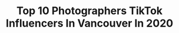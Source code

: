 ---
title: Top 10 Photographers TikTok Influencers In Vancouver In 2020
description: >-
  Find top photographers TikTok influencers in Vancouver in 2020. Most popular hashtags: #earthday #covid19 #positivevibes #waterfall.
platform: TikTok
profiles:
  - username: "itsbigben"
    fullname: >-
      Ben Prescott
    location: "Canada"
    followers: 16861
    engagement: 1242
    commentsToLikes: 0.015580
    id: ck8f7uvyj38he0j786408yee9
    verified: false
    hashtags: "#landrover, #iceland, #missionbc, #fypchallenge"
  - username: ".tyler.mckay"
    fullname: >-
      Tyler McKay
    location: "Canada"
    followers: 191079
    engagement: 1059
    commentsToLikes: 0.008526
    id: ck8072997o35j0j78evg2tncw
    verified: false
    hashtags: "#creative, #cleaningszn, #carphoto, #ride"
  - username: "ben.glassco"
    fullname: >-
      Ben Glassco Photo
    location: "Canada"
    followers: 7279
    engagement: 979
    commentsToLikes: 0.046141
    id: ckammxh502g7q0i78cua0ypgg
    verified: false
    hashtags: "#seatosky, #surprise, #reflection, #fishing"
  - username: "joshmcca"
    fullname: >-
      Josh Mccabe
    location: "Canada"
    followers: 2912
    engagement: 1036
    commentsToLikes: 0.044111
    id: ck9rgyu1wd5ji0j7851tdfzzj
    verified: false
    hashtags: "#hikechallenge, #morainelake, #bucketlist, #ocean"
  - username: "therichardkelly"
    fullname: >-
      Richard Kelly
    location: "Canada"
    followers: 32100
    engagement: 1106
    commentsToLikes: 0.034148
    id: ck9gklkp7jtmj0j78lvgbgs7d
    verified: false
    hashtags: "#sidehustle, #boredathome, #calm, #summertime"
  - username: "cole.lundberg"
    fullname: >-
      Cole Lundberg
    location: "Canada"
    followers: 18695
    engagement: 1179
    commentsToLikes: 0.024984
    id: ck8fc5efd6m9b0j78bshh7g1f
    verified: false
    hashtags: "#photomagic, #xyzcba, #dazz, #howtoadult"
  - username: "keatonharaga"
    fullname: >-
      Keaton Haraga
    location: "Canada"
    followers: 3791
    engagement: 762
    commentsToLikes: 0.045489
    id: ck9ad5y2jvryg0j78h8e0kt27
    verified: false
    hashtags: "#abandoned, #trampoline, #duet, #macbook"
  - username: "errincasa"
    fullname: >-
      Errin Casano
    location: "Canada"
    followers: 12095
    engagement: 1068
    commentsToLikes: 0.020959
    id: ck80orbbnjhes0j78cavnzeer
    verified: false
    hashtags: "#magic, #views, #keepingbusy, #sowholesome"
  - username: "aaronlugassy"
    fullname: >-
      Aaron Lugassy
    location: "Canada"
    followers: 31271
    engagement: 754
    commentsToLikes: 0.020860
    id: ck80ofw85hn7t0j78804wau0i
    verified: false
    hashtags: "#covid19, #winterbreak, #sunrise, #jasper"
  - username: "cringekev"
    fullname: >-
      Cringe Kev
    location: "Canada"
    followers: 6896
    engagement: 905
    commentsToLikes: 0.070620
    id: ck90r2c2kktgx0j78fv2tcwgq
    verified: false
    hashtags: "#spooky, #impersonation, #sith, #family"
---